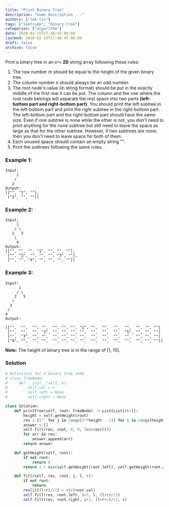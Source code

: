 ```yaml
---
title: "Print Binary Tree"
description: "Some description ..."
authors: ["lek-tin"]
tags: ["leetcode", "binary-tree"]
categories: ["algorithm"]
date: 2020-02-15T17:48:43-08:00
lastmod: 2020-02-15T17:48:43-08:00
draft: false
archive: false
---
```

Print a binary tree in an `m*n` **2D** string array following these rules:

1. The row number m should be equal to the height of the given binary tree.
2. The column number n should always be an odd number.
3. The root node's value (in string format) should be put in the exactly middle of the first row it can be put. The column and the row where the root node belongs will separate the rest space into two parts **(left-bottom part and right-bottom part)**. You should print the left subtree in the left-bottom part and print the right subtree in the right-bottom part. The left-bottom part and the right-bottom part should have the same size. Even if one subtree is none while the other is not, you don't need to print anything for the none subtree but still need to leave the space as large as that for the other subtree. However, if two subtrees are none, then you don't need to leave space for both of them.
4. Each unused space should contain an empty string "".
5. Print the subtrees following the same rules.

### Example 1:
```
Input:
     1
    /
   2
Output:
[["", "1", ""],
 ["2", "", ""]]
```

### Example 2:
```
Input:
     1
    / \
   2   3
    \
     4
Output:
[["", "", "", "1", "", "", ""],
 ["", "2", "", "", "", "3", ""],
 ["", "", "4", "", "", "", ""]]
```

### Example 3:
```
Input:
      1
     / \
    2   5
   / 
  3 
 / 
4 
Output:

[["",  "",  "", "",  "", "", "", "1", "",  "",  "",  "",  "", "", ""]
 ["",  "",  "", "2", "", "", "", "",  "",  "",  "",  "5", "", "", ""]
 ["",  "3", "", "",  "", "", "", "",  "",  "",  "",  "",  "", "", ""]
 ["4", "",  "", "",  "", "", "", "",  "",  "",  "",  "",  "", "", ""]]
```

**Note:** The height of binary tree is in the range of [1, 10].

### Solution
```python
# Definition for a binary tree node.
# class TreeNode:
#     def __init__(self, x):
#         self.val = x
#         self.left = None
#         self.right = None

class Solution:
    def printTree(self, root: TreeNode) -> List[List[str]]:
        height = self.getHeight(root)
        res = [["" for j in range(2**height - 1)] for i in range(height)]
        answer = []
        self.fill(res, root, 0, 0, len(res[0]))
        for arr in res:
            answer.append(arr)
        return answer

    def getHeight(self, root):
        if not root:
            return 0
        return 1 + max(self.getHeight(root.left), self.getHeight(root.right));

    def fill(self, res, root, i, l, r):
        if not root:
            return
        res[i][(l+r)//2] = str(root.val)
        self.fill(res, root.left, i+1, l, (l+r)//2)
        self.fill(res, root.right, i+1, (l+r+1)//2, r)
```